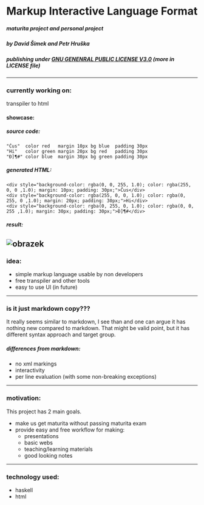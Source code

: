 # Markup Interactive Language Format
#####  maturita project and personal project
##### by David Šimek and Petr Hruška
##### publishing under <ins>GNU GENENRAL PUBLIC LICENSE V3.0</ins> (more in LICENSE file)

-----

### currently working on:
transpiler to html  
#### showcase:
##### source code:
```
"Čus"  color red   margin 10px bg blue  padding 30px
"Hi"   color green margin 20px bg red   padding 30px
"Đ]¶#" color blue  margin 30px bg green padding 30px
```
##### generated HTML:
```
<div style="background-color: rgba(0, 0, 255, 1.0); color: rgba(255, 0, 0 ,1.0); margin: 10px; padding: 30px;">Čus</div>
<div style="background-color: rgba(255, 0, 0, 1.0); color: rgba(0, 255, 0 ,1.0); margin: 20px; padding: 30px;">Hi</div>
<div style="background-color: rgba(0, 255, 0, 1.0); color: rgba(0, 0, 255 ,1.0); margin: 30px; padding: 30px;">Đ]¶#</div>
```
##### result:
![obrazek](https://github.com/davidSimek/MarkupInteracticeLanguageFormat/assets/119676792/efd73962-c77f-4576-b3dc-ed2d2be048ea)
-----

### idea:
- simple markup language usable by non developers
- free transpiler and other tools
- easy to use UI (in future)

-----

### is it just markdown copy???
It really seems similar to markdown, I see than and one can argue it has nothing new compared to markdown. That might be valid point, but it has different syntax approach and target group.


##### differences from markdown:    
- no xml markings
- interactivity
- per line evaluation (with some non-breaking exceptions)

-----

### motivation:
This project has 2 main goals.
- make us get maturita without passing maturita exam
- provide easy and free workflow for making:
    - presentations
    - basic webs
    - teaching/learning materials
    - good looking notes

-----

### technology used:
- haskell
- html  
